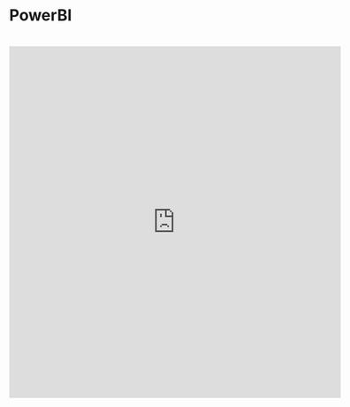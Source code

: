 # PowerBI
# **<iframe title="Power BI Financial Project V2" width="600" height="636" src="https://app.powerbi.com/view?r=eyJrIjoiYjYxNzY4YWItNWFlNS00YzY0LTkyYzgtZDUyYmIzZmE0YTY4IiwidCI6IjZlZmQwZjIwLTU3YzgtNDQ0Ny1iNTNmLTAwZDQ5OTJjYTUwYiJ9" frameborder="0" allowFullScreen="true"></iframe>**
